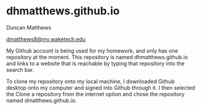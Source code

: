 # dhmatthews.github.io
Duncan Matthews

dmatthews8@my.waketech.edu

My Github account is being used for my homework, and only has one repository at the moment. This repository is named dhmatthews.github.io and links to a website that is reachable by typing that repository into the search bar.

To clone my repository onto my local machine, I downloaded Github desktop onto my computer and signed into Github through it. I then selected the Clone a repository from the internet option and chose the repository named dmatthews.github.io.
